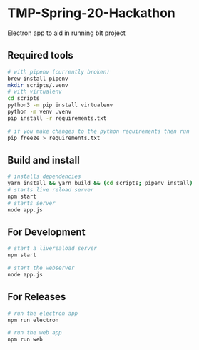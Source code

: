 # TMP-Spring-20-Hackathon
Electron app to aid in running blt project

## Required tools
```bash
# with pipenv (currently broken)
brew install pipenv
mkdir scripts/.venv
# with virtualenv
cd scripts
python3 -m pip install virtualenv
python -m venv .venv
pip install -r requirements.txt

# if you make changes to the python requirements then run
pip freeze > requirements.txt
```

## Build and install
```bash
# installs dependencies
yarn install && yarn build && (cd scripts; pipenv install)
# starts live reload server
npm start
# starts server
node app.js
```

## For Development
```bash
# start a livereaload server 
npm start 

# start the webserver
node app.js
```

## For Releases
```bash
# run the electron app
npm run electron

# run the web app
npm run web
```